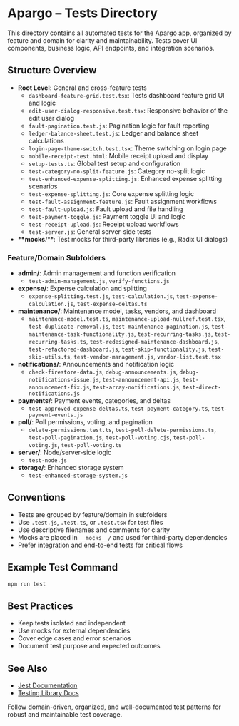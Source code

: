 # Apargo – Tests Directory

This directory contains all automated tests for the Apargo app, organized by feature and domain for clarity and maintainability. Tests cover UI components, business logic, API endpoints, and integration scenarios.

## Structure Overview

- **Root Level**: General and cross-feature tests
  - `dashboard-feature-grid.test.tsx`: Tests dashboard feature grid UI and logic
  - `edit-user-dialog-responsive.test.tsx`: Responsive behavior of the edit user dialog
  - `fault-pagination.test.js`: Pagination logic for fault reporting
  - `ledger-balance-sheet.test.js`: Ledger and balance sheet calculations
  - `login-page-theme-switch.test.tsx`: Theme switching on login page
  - `mobile-receipt-test.html`: Mobile receipt upload and display
  - `setup-tests.ts`: Global test setup and configuration
  - `test-category-no-split-feature.js`: Category no-split logic
  - `test-enhanced-expense-splitting.js`: Enhanced expense splitting scenarios
  - `test-expense-splitting.js`: Core expense splitting logic
  - `test-fault-assignment-feature.js`: Fault assignment workflows
  - `test-fault-upload.js`: Fault upload and file handling
  - `test-payment-toggle.js`: Payment toggle UI and logic
  - `test-receipt-upload.js`: Receipt upload workflows
  - `test-server.js`: General server-side tests
- \***\*mocks**/\*\*: Test mocks for third-party libraries (e.g., Radix UI dialogs)

### Feature/Domain Subfolders

- **admin/**: Admin management and function verification
  - `test-admin-management.js`, `verify-functions.js`
- **expense/**: Expense calculation and splitting
  - `expense-splitting.test.js`, `test-calculation.js`, `test-expense-calculation.js`, `test-expense-deltas.ts`
- **maintenance/**: Maintenance model, tasks, vendors, and dashboard
  - `maintenance-model.test.ts`, `maintenance-upload-nullref.test.tsx`, `test-duplicate-removal.js`, `test-maintenance-pagination.js`, `test-maintenance-task-functionality.js`, `test-recurring-tasks.js`, `test-recurring-tasks.ts`, `test-redesigned-maintenance-dashboard.js`, `test-refactored-dashboard.js`, `test-skip-functionality.js`, `test-skip-utils.ts`, `test-vendor-management.js`, `vendor-list.test.tsx`
- **notifications/**: Announcements and notification logic
  - `check-firestore-data.js`, `debug-announcements.js`, `debug-notifications-issue.js`, `test-announcement-api.js`, `test-announcement-fix.js`, `test-array-notifications.js`, `test-direct-notifications.js`
- **payments/**: Payment events, categories, and deltas
  - `test-approved-expense-deltas.ts`, `test-payment-category.ts`, `test-payment-events.js`
- **poll/**: Poll permissions, voting, and pagination
  - `delete-permissions.test.ts`, `test-poll-delete-permissions.ts`, `test-poll-pagination.js`, `test-poll-voting.cjs`, `test-poll-voting.js`, `test-poll-voting.ts`
- **server/**: Node/server-side logic
  - `test-node.js`
- **storage/**: Enhanced storage system
  - `test-enhanced-storage-system.js`

## Conventions

- Tests are grouped by feature/domain in subfolders
- Use `.test.js`, `.test.ts`, or `.test.tsx` for test files
- Use descriptive filenames and comments for clarity
- Mocks are placed in `__mocks__/` and used for third-party dependencies
- Prefer integration and end-to-end tests for critical flows

## Example Test Command

```bash
npm run test
```

## Best Practices

- Keep tests isolated and independent
- Use mocks for external dependencies
- Cover edge cases and error scenarios
- Document test purpose and expected outcomes

## See Also

- [Jest Documentation](https://jestjs.io/)
- [Testing Library Docs](https://testing-library.com/)

Follow domain-driven, organized, and well-documented test patterns for robust and maintainable test coverage.
